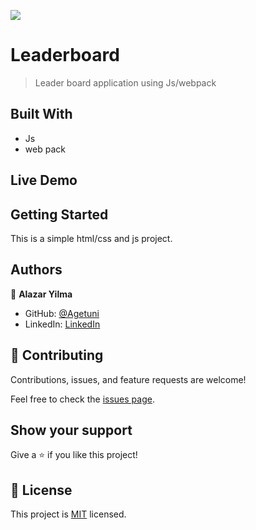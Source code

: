 ![](https://img.shields.io/badge/Microverse-blueviolet)

# Leaderboard

> Leader board  application using Js/webpack


## Built With

- Js
- web pack

## Live Demo 
> 


## Getting Started
This is a simple html/css and js  project.


## Authors

👤 **Alazar Yilma**

- GitHub: [@Agetuni](https://github.com/Agetuni)
- LinkedIn: [LinkedIn](https://www.linkedin.com/in/aleazar-yilma-b614b6174/)


## 🤝 Contributing

Contributions, issues, and feature requests are welcome!

Feel free to check the [issues page](../../issues/).

## Show your support

Give a ⭐️ if you like this project!


## 📝 License

This project is [MIT](./MIT.md) licensed.

